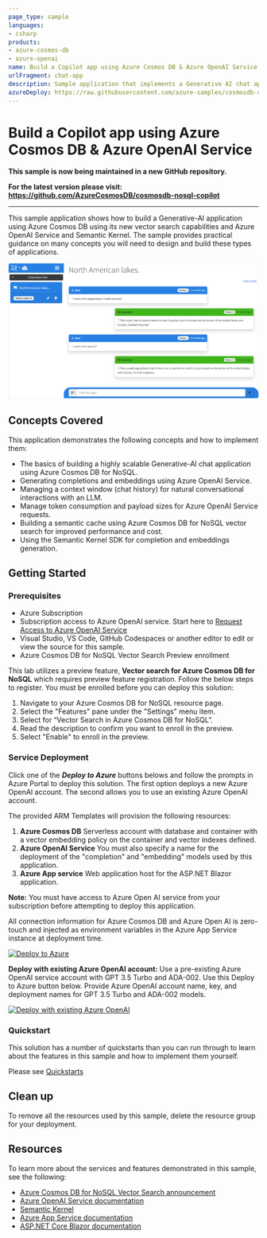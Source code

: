 ```yaml
---
page_type: sample
languages:
- csharp
products:
- azure-cosmos-db
- azure-openai
name: Build a Copilot app using Azure Cosmos DB & Azure OpenAI Service
urlFragment: chat-app
description: Sample application that implements a Generative AI chat application that demonstrates context windows, semantic cache and Semantic Kernel integration.
azureDeploy: https://raw.githubusercontent.com/azure-samples/cosmosdb-chatgpt/main/azuredeploy.json
---
```


# Build a Copilot app using Azure Cosmos DB & Azure OpenAI Service

**This sample is now being maintained in a new GitHub repository.**

**For the latest version please visit: https://github.com/AzureCosmosDB/cosmosdb-nosql-copilot**

-------
This sample application shows how to build a Generative-AI application using Azure Cosmos DB using its new vector search capabilities and Azure OpenAI Service and Semantic Kernel. The sample provides practical guidance on many concepts you will need to design and build these types of applications.

![Cosmos DB + ChatGPT user interface](screenshot.png)

## Concepts Covered

This application demonstrates the following concepts and how to implement them:

- The basics of building a highly scalable Generative-AI chat application using Azure Cosmos DB for NoSQL.
- Generating completions and embeddings using Azure OpenAI Service.
- Managing a context window (chat history) for natural conversational interactions with an LLM.
- Manage token consumption and payload sizes for Azure OpenAI Service requests.
- Building a semantic cache using Azure Cosmos DB for NoSQL vector search for improved performance and cost.
- Using the Semantic Kernel SDK for completion and embeddings generation.

## Getting Started

### Prerequisites

- Azure Subscription
- Subscription access to Azure OpenAI service. Start here to [Request Access to Azure OpenAI Service](https://aka.ms/oaiapply)
- Visual Studio, VS Code, GitHub Codespaces or another editor to edit or view the source for this sample.
- Azure Cosmos DB for NoSQL Vector Search Preview enrollment

This lab utilizes a preview feature, **Vector search for Azure Cosmos DB for NoSQL** which requires preview feature registration. Follow the below steps to register. You must be enrolled before you can deploy this solution:
 
1. Navigate to your Azure Cosmos DB for NoSQL resource page.
1. Select the "Features" pane under the "Settings" menu item.
1. Select for “Vector Search in Azure Cosmos DB for NoSQL”.
1. Read the description to confirm you want to enroll in the preview.
1. Select "Enable" to enroll in the preview.

### Service Deployment

Click one of the ***Deploy to Azure*** buttons belows and follow the prompts in Azure Portal to deploy this solution. The first option deploys a new Azure OpenAI account. The second allows you to use an existing Azure OpenAI account.

The provided ARM Templates will provision the following resources:

1. **Azure Cosmos DB** Serverless account with database and container with a vector embedding policy on the container and vector indexes defined.
1. **Azure OpenAI Service** You must also specify a name for the deployment of the "completion" and "embedding" models used by this application.
1. **Azure App service** Web application host for the ASP.NET Blazor application.

**Note:** You must have access to Azure Open AI service from your subscription before attempting to deploy this application.

All connection information for Azure Cosmos DB and Azure Open AI is zero-touch and injected as environment variables in the Azure App Service instance at deployment time. 

[![Deploy to Azure](https://aka.ms/deploytoazurebutton)](https://portal.azure.com/#create/Microsoft.Template/uri/https%3A%2F%2Fraw.githubusercontent.com%2FAzure-Samples%2Fcosmosdb-chatgpt%2Fbuild%2Fazuredeploy.json)

**Deploy with existing Azure OpenAI account:** Use a pre-existing Azure OpenAI service account with GPT 3.5 Turbo and ADA-002. Use this Deploy to Azure button below. Provide Azure OpenAI account name, key, and deployment names for GPT 3.5 Turbo and ADA-002 models.

[![Deploy with existing Azure OpenAI](https://aka.ms/deploytoazurebutton)](https://portal.azure.com/#create/Microsoft.Template/uri/https%3A%2F%2Fraw.githubusercontent.com%2FAzure-Samples%2Fcosmosdb-chatgpt%2Fbuild2024%2Fazuredeploy-no-aoai.json)


### Quickstart

This solution has a number of quickstarts than you can run through to learn about the features in this sample and how to implement them yourself.

Please see [Quickstarts](quickstart.md)


## Clean up

To remove all the resources used by this sample, delete the resource group for your deployment.

## Resources

To learn more about the services and features demonstrated in this sample, see the following:

- [Azure Cosmos DB for NoSQL Vector Search announcement](https://aka.ms/CosmosDBDiskANNBlog/)
- [Azure OpenAI Service documentation](https://learn.microsoft.com/azure/cognitive-services/openai/)
- [Semantic Kernel](https://learn.microsoft.com/semantic-kernel/overview)
- [Azure App Service documentation](https://learn.microsoft.com/azure/app-service/)
- [ASP.NET Core Blazor documentation](https://dotnet.microsoft.com/apps/aspnet/web-apps/blazor)
